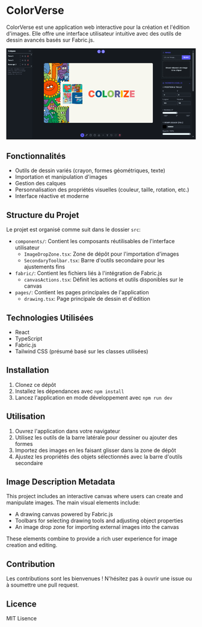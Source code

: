 # ColorVerse

ColorVerse est une application web interactive pour la création et l'édition d'images. Elle offre une interface utilisateur intuitive avec des outils de dessin avancés basés sur Fabric.js.



![ColorVerse Interface](https://github.com/Nkounga42/colorize/blob/main/colorize%20screen%20shot.png)

## Fonctionnalités

- Outils de dessin variés (crayon, formes géométriques, texte)
- Importation et manipulation d'images
- Gestion des calques
- Personnalisation des propriétés visuelles (couleur, taille, rotation, etc.)
- Interface réactive et moderne

## Structure du Projet

Le projet est organisé comme suit dans le dossier `src`:

- `components/`: Contient les composants réutilisables de l'interface utilisateur
  - `ImageDropZone.tsx`: Zone de dépôt pour l'importation d'images
  - `SecondaryToolbar.tsx`: Barre d'outils secondaire pour les ajustements fins
- `fabric/`: Contient les fichiers liés à l'intégration de Fabric.js
  - `canvasActions.tsx`: Définit les actions et outils disponibles sur le canvas
- `pages/`: Contient les pages principales de l'application
  - `drawing.tsx`: Page principale de dessin et d'édition

## Technologies Utilisées

- React
- TypeScript
- Fabric.js
- Tailwind CSS (présumé basé sur les classes utilisées)

## Installation

1. Clonez ce dépôt
2. Installez les dépendances avec `npm install`
3. Lancez l'application en mode développement avec `npm run dev`

## Utilisation

1. Ouvrez l'application dans votre navigateur
2. Utilisez les outils de la barre latérale pour dessiner ou ajouter des formes
3. Importez des images en les faisant glisser dans la zone de dépôt
4. Ajustez les propriétés des objets sélectionnés avec la barre d'outils secondaire

## Image Description Metadata

This project includes an interactive canvas where users can create and manipulate images. The main visual elements include:

- A drawing canvas powered by Fabric.js
- Toolbars for selecting drawing tools and adjusting object properties
- An image drop zone for importing external images into the canvas

These elements combine to provide a rich user experience for image creation and editing.

## Contribution

Les contributions sont les bienvenues ! N'hésitez pas à ouvrir une issue ou à soumettre une pull request.

## Licence

MIT Lisence

